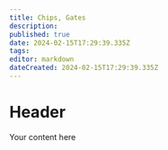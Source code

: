 ```yaml
---
title: Chips, Gates
description: 
published: true
date: 2024-02-15T17:29:39.335Z
tags: 
editor: markdown
dateCreated: 2024-02-15T17:29:39.335Z
---
```


# Header
Your content here